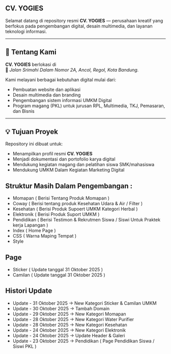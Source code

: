 ## CV. YOGIES

Selamat datang di repository resmi **CV. YOGIES** — perusahaan kreatif yang berfokus pada pengembangan digital, desain multimedia, dan layanan teknologi informasi.

---

## 🏢 Tentang Kami

**CV. YOGIES** berlokasi di  
📍 *Jalan Srimahi Dalam Nomor 2A, Ancol, Regol, Kota Bandung.*

Kami melayani berbagai kebutuhan digital mulai dari:
- Pembuatan website dan aplikasi
- Desain multimedia dan branding
- Pengembangan sistem informasi UMKM Digital
- Program magang (PKL) untuk jurusan RPL, Multimedia, TKJ, Pemasaran, dan Bisnis

---

## 💡 Tujuan Proyek

Repository ini dibuat untuk:
- Menampilkan profil resmi **CV. YOGIES**
- Menjadi dokumentasi dan portofolio karya digital
- Mendukung kegiatan magang dan pelatihan siswa SMK/mahasiswa
- Mendukung UMKM Dalam Kegiatan Marketing Digital

## Struktur Masih Dalam Pengembangan :
- Momapan ( Berisi Tentang Produk Momapan )
- Coway ( Berisi tentang produk Kesehatan Udara & Air / Filter )
- Kesehatan ( Berisi Produk Supoert UMKM Kategori Herbal )
- Elektronik ( Berisi Produk Suport UMKM )
- Pendidikan ( Berisi Testimon & Rekrutmen Siswa / Siswi Untuk Praktek kerja Lapangan )
- Index ( Home Page )
- CSS ( Warna Maping Tempat )
- Style

## Page
- Sticker ( Update tanggal 31 Oktober 2025 )
- Camilan ( Update tanggal 31 Oktober 2025 )

## Histori Update
- Update - 31 Oktober 2025 -> New Kategori Sticker & Camilan UMKM
- Update - 30 Oktober 2025 -> Tambah Domain
- Update - 29 Oktober 2025 -> New Kategori Momapan
- Update - 28 Oktober 2025 -> New Kategori Water Purifier
- Update - 28 Oktober 2025 -> New Kategori Kesehatan
- Update - 24 Oktober 2025 -> New Kategori Elektronik
- Update - 24 Oktober 2025 -> Update Header & Galeri
- Update - 23 Oktober 2025 -> Pendidikan ( Page Pendidikan Siswa / Siswi PKL )

